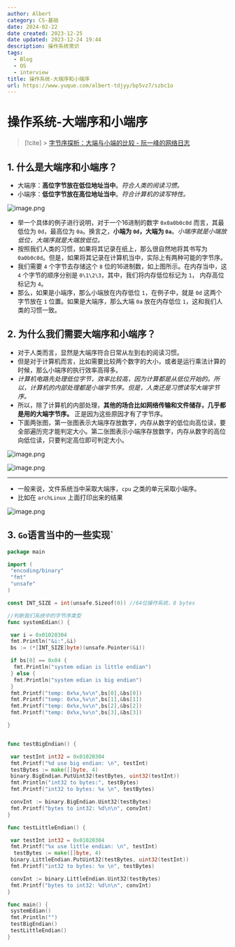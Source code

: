 ```yaml
---
author: Albert
category: CS-基础
date: 2024-02-22
date created: 2023-12-25
date updated: 2023-12-24 19:44
description: 操作系统常识
tags:
  - Blog
  - OS
  - interview
title: 操作系统-大端序和小端序
url: https://www.yuque.com/albert-tdjyy/bp5vz7/szbc1o
---
```


# 操作系统-大端序和小端序

> [!cite] > [字节序探析：大端与小端的比较 - 阮一峰的网络日志](https://www.ruanyifeng.com/blog/2022/06/endianness-analysis.html)

## 1. 什么是大端序和小端序？

- 大端序：**高位字节放在低位地址当中**。_符合人类的阅读习惯。_
- 小端序：**低位字节放在高位地址当中**。_符合计算机的读写特性。_

![image.png](https://img-20221128.oss-cn-shanghai.aliyuncs.com/img-2023-05/20231224191514.png)

- 举一个具体的例子进行说明，对于一个16进制的数字 `0x0a0b0c0d` 而言，其最低位为 `0d`，最高位为 `0a`。换言之，**小端为 `0d`，大端为 `0a`**。_小端序就是小端放低位，大端序就是大端放低位。_
- 按照我们人类的习惯，如果将其记录在纸上，那么很自然地将其书写为 `0a0b0c0d`。但是，如果将其记录在计算机当中，实际上有两种可能的字节序。
- 我们需要 `4` 个字节去存储这个 `8` 位的16进制数，如上图所示。在内存当中，这 `4` 个字节的顺序分别是 `0\1\2\3`，其中，我们将内存低位标记为 `1`， 内存高位标记为 `4`。
- 那么，如果是小端序，那么小端放在内存低位 `1`，在例子中，就是 `0d` 这两个字节放在 `1` 位置。如果是大端序，那么大端 `0a` 放在内存低位 `1`，这和我们人类的习惯一致。

## 2. 为什么我们需要大端序和小端序？

- 对于人类而言，显然是大端序符合日常从左到右的阅读习惯。
- 但是对于计算机而言，比如需要比较两个数字的大小，或者是运行乘法计算的时候，那么小端序的执行效率高得多。
- _计算机电路先处理低位字节，效率比较高，因为计算都是从低位开始的。所以，计算机的内部处理都是小端字节序。但是，人类还是习惯读写大端字节序。_
- 所以，除了计算机的内部处理，**其他的场合比如网络传输和文件储存，几乎都是用的大端字节序。** 正是因为这些原因才有了字节序。
- 下面两张图，第一张图表示大端序存放数字，内存从数字的低位向高位读，要全部遍历完才能判定大小。第二张图表示小端序存放数字，内存从数字的高位向低位读，只要判定高位即可判定大小。

![image.png](https://img-20221128.oss-cn-shanghai.aliyuncs.com/img-2023-05/20231224193409.png)

![image.png](https://img-20221128.oss-cn-shanghai.aliyuncs.com/img-2023-05/20231224193415.png)

---

- 一般来说，文件系统当中采取大端序，`cpu` 之类的单元采取小端序。
- 比如在 `archLinux` 上面打印出来的结果

![image.png](https://img-20221128.oss-cn-shanghai.aliyuncs.com/img-2023-05/20231224193818.png)

## 3. `Go`语言当中的一些实现`

```go
package main

import (
 "encoding/binary"
 "fmt"
 "unsafe"
)

const INT_SIZE = int(unsafe.Sizeof(0)) //64位操作系统，8 bytes

//判断我们系统中的字节序类型
func systemEdian() {

 var i = 0x01020304
 fmt.Println("&i:",&i)
 bs := (*[INT_SIZE]byte)(unsafe.Pointer(&i))

 if bs[0] == 0x04 {
  fmt.Println("system edian is little endian")
 } else {
  fmt.Println("system edian is big endian")
 }
 fmt.Printf("temp: 0x%x,%v\n",bs[0],&bs[0])
 fmt.Printf("temp: 0x%x,%v\n",bs[1],&bs[1])
 fmt.Printf("temp: 0x%x,%v\n",bs[2],&bs[2])
 fmt.Printf("temp: 0x%x,%v\n",bs[3],&bs[3])

}


func testBigEndian() {

 var testInt int32 = 0x01020304
 fmt.Printf("%d use big endian: \n", testInt)
 testBytes := make([]byte, 4)
 binary.BigEndian.PutUint32(testBytes, uint32(testInt))
 fmt.Println("int32 to bytes:", testBytes)
 fmt.Printf("int32 to bytes: %x \n", testBytes)

 convInt := binary.BigEndian.Uint32(testBytes)
 fmt.Printf("bytes to int32: %d\n\n", convInt)
}

func testLittleEndian() {

 var testInt int32 = 0x01020304
 fmt.Printf("%x use little endian: \n", testInt)
  testBytes := make([]byte, 4)
 binary.LittleEndian.PutUint32(testBytes, uint32(testInt))
 fmt.Printf("int32 to bytes: %x \n", testBytes)

 convInt := binary.LittleEndian.Uint32(testBytes)
 fmt.Printf("bytes to int32: %d\n\n", convInt)
}

func main() {
 systemEdian()
 fmt.Println("")
 testBigEndian()
 testLittleEndian()
}
```
